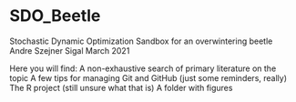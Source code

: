 # SDO_Beetle

Stochastic Dynamic Optimization Sandbox for an overwintering beetle
Andre Szejner Sigal
March 2021


Here you will find:
    A non-exhaustive search of primary literature on the topic
    A few tips for managing Git and GitHub (just some reminders, really)
    The R project (still unsure what that is)
    A folder with figures
